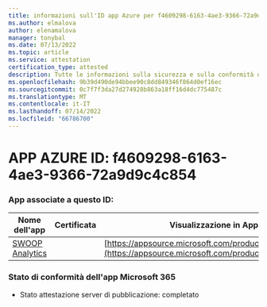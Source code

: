 ```yaml
---
title: informazioni sull'ID app Azure per f4609298-6163-4ae3-9366-72a9d9c4c854
ms.author: elmalova
author: elenamalova
manager: tonybal
ms.date: 07/13/2022
ms.topic: article
ms.service: attestation
certification_type: attested
description: Tutte le informazioni sulla sicurezza e sulla conformità disponibili per f4609298-6163-4ae3-9366-72a9d9c4c854.
ms.openlocfilehash: 9b39d490de94bbee90c8dd849346f864d0ef16ec
ms.sourcegitcommit: 0c7f7f3da27d274928b863a18ff16d4dc775487c
ms.translationtype: MT
ms.contentlocale: it-IT
ms.lasthandoff: 07/14/2022
ms.locfileid: "66786700"
---
```

# <a name="azure-app-id-f4609298-6163-4ae3-9366-72a9d9c4c854"></a>APP AZURE ID: f4609298-6163-4ae3-9366-72a9d9c4c854


### <a name="apps-associated-with-this-id"></a>App associate a questo ID:
| **Nome dell'app** | **Certificata** | **Visualizzazione in AppSource** |
|--------------|---------------|-----------------------|
| [SWOOP Analytics](../forward/WA200000877.md) |  | [https://appsource.microsoft.com/product/office/WA200000877](https://appsource.microsoft.com/product/office/WA200000877) |

### <a name="microsoft-365-app-compliance-status"></a>Stato di conformità dell'app Microsoft 365
- Stato attestazione server di pubblicazione: completato
